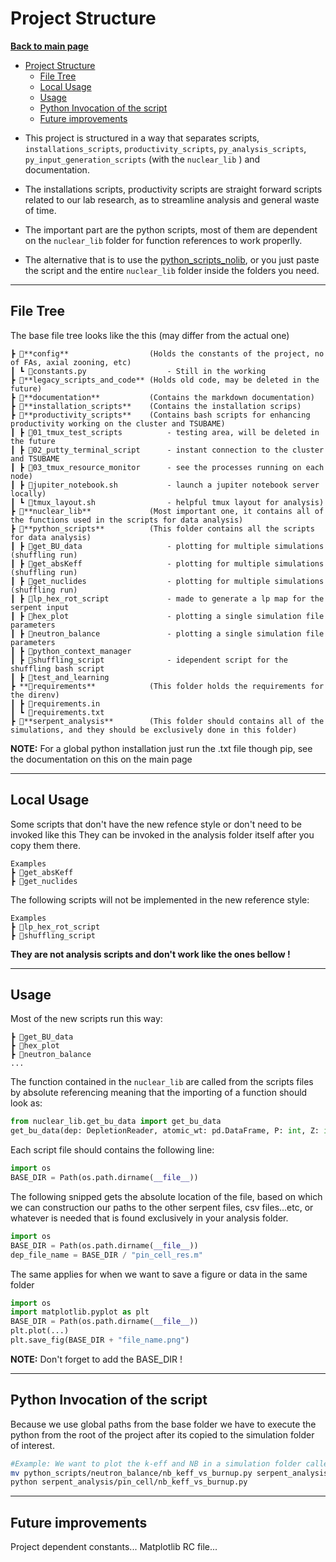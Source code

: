 # Project Structure

**[Back to main page](https://github.com/ObaraOrg/obara_lab)**

<!-- TOC -->

- [Project Structure](#project-structure)
  - [File Tree](#file-tree)
  - [Local Usage](#local-usage)
  - [Usage](#usage)
  - [Python Invocation of the script](#python-invocation-of-the-script)
  - [Future improvements](#future-improvements)

<!-- /TOC -->

- This project is structured in a way that separates scripts, `installations_scripts`, `productivity_scripts`, `py_analysis_scripts`, `py_input_generation_scripts` (with the `nuclear_lib` ) and documentation.
- The installations scripts, productivity scripts are straight forward scripts related to our lab research, as to streamline analysis and general waste of time.

- The important part are the python scripts, most of them are dependent on the `nuclear_lib`  folder for function references to work properlly. 

- The alternative that is to use the [python_scripts_nolib](python_scripts_no_lib), 
or you just paste the script and the entire `nuclear_lib` folder inside the folders you need.

---

## File Tree

The base file tree looks like the this (may differ from the actual one)

```
┣ 📂**config**                  (Holds the constants of the project, no of FAs, axial zooning, etc)
┃ ┗ 📜constants.py                  - Still in the working
┣ 📂**legacy_scripts_and_code** (Holds old code, may be deleted in the future)
┣ 📂**documentation**           (Contains the markdown documentation)
┣ 📂**installation_scripts**    (Contains the installation scrips)
┣ 📂**productivity_scripts**    (Contains bash scripts for enhancing productivity working on the cluster and TSUBAME)
┃ ┣ 📂01_tmux_test_scripts          - testing area, will be deleted in the future
┃ ┣ 📂02_putty_terminal_script      - instant connection to the cluster and TSUBAME
┃ ┣ 📂03_tmux_resource_monitor      - see the processes running on each node)
┃ ┣ 📜jupiter_notebook.sh           - launch a jupiter notebook server locally)
┃ ┗ 📜tmux_layout.sh                - helpful tmux layout for analysis)
┣ 📂**nuclear_lib**             (Most important one, it contains all of the functions used in the scripts for data analysis)
┣ 📂**python_scripts**          (This folder contains all the scripts for data analysis)
┃ ┣ 📂get_BU_data                   - plotting for multiple simulations (shuffling run)
┃ ┣ 📂get_absKeff                   - plotting for multiple simulations (shuffling run)
┃ ┣ 📂get_nuclides                  - plotting for multiple simulations (shuffling run)
┃ ┣ 📂lp_hex_rot_script             - made to generate a lp map for the serpent input
┃ ┣ 📂hex_plot                      - plotting a single simulation file parameters
┃ ┣ 📂neutron_balance               - plotting a single simulation file parameters
┃ ┣ 📂python_context_manager 
┃ ┣ 📂shuffling_script              - idependent script for the shuffling bash script
┃ ┣ 📂test_and_learning
┣ **📂requirements**            (This folder holds the requirements for the direnv)
┃ ┣ 📜requirements.in
┃ ┗ 📜requirements.txt
┣ 📂**serpent_analysis**        (This folder should contains all of the simulations, and they should be exclusively done in this folder)
```

**NOTE:** For a global python installation just run the .txt file though pip, see the documentation on this on the main page

---

## Local Usage 
Some scripts that don't have the new refence style or don't need to be invoked like this
They can be invoked in the analysis folder itself after you copy them there.

``` 
Examples
┣ 📂get_absKeff
┣ 📂get_nuclides
```
The following scripts will not be implemented in the new reference style:
 
```
Examples
┣ 📂lp_hex_rot_script
┣ 📂shuffling_script
```

**They are not analysis scripts and don't work like the ones bellow !**

---

## Usage

Most of the new scripts run this way:
```
┣ 📂get_BU_data 
┣ 📂hex_plot
┣ 📂neutron_balance
...     
```

The function contained in the `nuclear_lib` are called from the scripts files by absolute referencing meaning that the importing of a function should look as:

```python 
from nuclear_lib.get_bu_data import get_bu_data
get_bu_data(dep: DepletionReader, atomic_wt: pd.DataFrame, P: int, Z: int)
```

Each script file should contains the following line:

```python 
import os
BASE_DIR = Path(os.path.dirname(__file__))
```
The following snipped gets the absolute location of the file, based on which we can construction our paths to the other serpent files, csv files...etc, or whatever is needed that is found exclusively in your analysis folder.

```python 
import os
BASE_DIR = Path(os.path.dirname(__file__))
dep_file_name = BASE_DIR / "pin_cell_res.m"
```
The same applies for when we want to save a figure or data in the same folder

```python 
import os
import matplotlib.pyplot as plt
BASE_DIR = Path(os.path.dirname(__file__))
plt.plot(...)
plt.save_fig(BASE_DIR + "file_name.png")
```
**NOTE:** Don't forget to add the BASE_DIR !


---


## Python Invocation of the script
Because we use global paths from the base folder we have to execute the python from the root of the project after its copied to the simulation folder of interest.

```sh
#Example: We want to plot the k-eff and NB in a simulation folder called pin_cell
mv python_scripts/neutron_balance/nb_keff_vs_burnup.py serpent_analysis/pin_cell/
python serpent_analysis/pin_cell/nb_keff_vs_burnup.py
```

---


## Future improvements
Project dependent constants...
Matplotlib RC file...